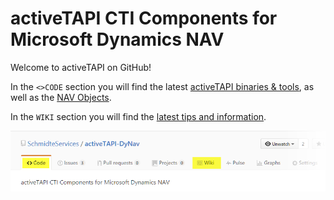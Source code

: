# activeTAPI CTI Components for Microsoft Dynamics NAV

Welcome to activeTAPI on GitHub!

In the `<>CODE` section you will find the latest [activeTAPI binaries & tools](./activeTAPI-DyNav%20Setup%20and%20Tools), as well as the [NAV Objects](./NavObjects). 

In the `WIKI` section you will find the [latest tips and information](https://github.com/SchmidteServices/activeTAPI-DyNav/wiki).

![readme01.png](readme01.png)
